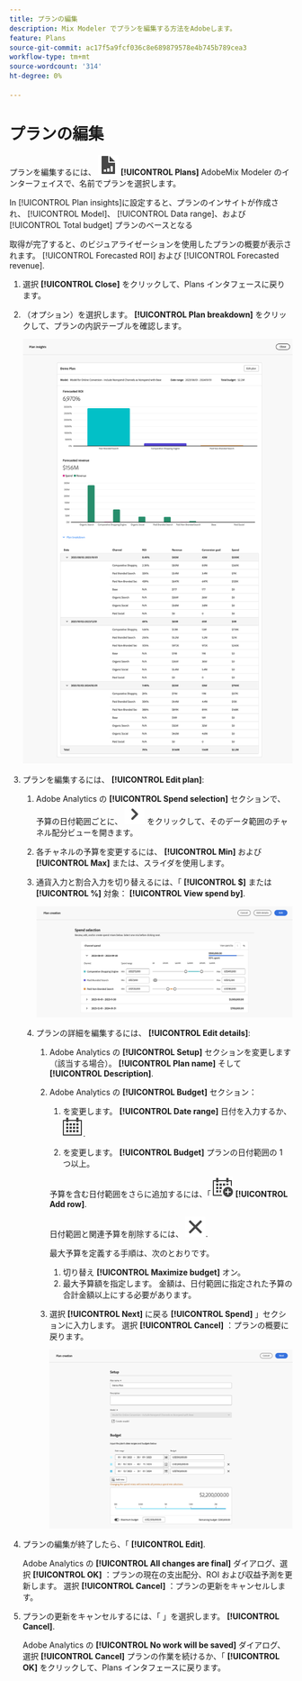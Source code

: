 ```yaml
---
title: プランの編集
description: Mix Modeler でプランを編集する方法をAdobeします。
feature: Plans
source-git-commit: ac17f5a9fcf036c8e689879578e4b745b789cea3
workflow-type: tm+mt
source-wordcount: '314'
ht-degree: 0%

---
```



# プランの編集

プランを編集するには、 ![PLan](../assets/icons/FileChart.svg) **[!UICONTROL Plans]** AdobeMix Modeler のインターフェイスで、名前でプランを選択します。

In [!UICONTROL Plan insights]に設定すると、プランのインサイトが作成され、 [!UICONTROL Model]、 [!UICONTROL Data range]、および [!UICONTROL Total budget] プランのベースとなる

取得が完了すると、のビジュアライゼーションを使用したプランの概要が表示されます。 [!UICONTROL Forecasted ROI] および [!UICONTROL Forecasted revenue].

1. 選択 **[!UICONTROL Close]** をクリックして、Plans インタフェースに戻ります。

1. （オプション）を選択します。 **[!UICONTROL Plan breakdown]** をクリックして、プランの内訳テーブルを確認します。

   ![プランの概要](../assets/overview-plan.png)

1. プランを編集するには、 **[!UICONTROL Edit plan]**:

   1. Adobe Analytics の **[!UICONTROL Spend selection]** セクションで、予算の日付範囲ごとに、 ![シェブロン](../assets/icons/ChevronRight.svg) をクリックして、そのデータ範囲のチャネル配分ビューを開きます。

   1. 各チャネルの予算を変更するには、 **[!UICONTROL Min]** および **[!UICONTROL Max]** または、スライダを使用します。

   1. 通貨入力と割合入力を切り替えるには、「 **[!UICONTROL $]** または **[!UICONTROL %]** 対象： **[!UICONTROL View spend by]**.

      ![支出の選択](../assets/spend-selection.png)

   1. プランの詳細を編集するには、 **[!UICONTROL Edit details]**:

      1. Adobe Analytics の **[!UICONTROL Setup]** セクションを変更します（該当する場合）。 **[!UICONTROL Plan name]** そして **[!UICONTROL Description]**.

      1. Adobe Analytics の **[!UICONTROL Budget]** セクション：

         1. を変更します。 **[!UICONTROL Date range]** 日付を入力するか、 ![カレンダー](../assets/icons/Calendar.svg).

         1. を変更します。 **[!UICONTROL Budget]** プランの日付範囲の 1 つ以上。

         予算を含む日付範囲をさらに追加するには、「 ![CalendarAdd](../assets/icons/CalendarAdd.svg) **[!UICONTROL Add row]**.

         日付範囲と関連予算を削除するには、 ![閉じる](../assets/icons/Close.svg).

         最大予算を定義する手順は、次のとおりです。

         1. 切り替え **[!UICONTROL Maximize budget]** オン。
         1. 最大予算額を指定します。 金額は、日付範囲に指定された予算の合計金額以上にする必要があります。

      1. 選択 **[!UICONTROL Next]** に戻る **[!UICONTROL Spend]** 」セクションに入力します。 選択 **[!UICONTROL Cancel]** ：プランの概要に戻ります。

         ![プランの詳細](../assets/plan-details.png)


1. プランの編集が終了したら、「 **[!UICONTROL Edit]**.

   Adobe Analytics の **[!UICONTROL All changes are final]** ダイアログ、選択 **[!UICONTROL OK]** ：プランの現在の支出配分、ROI および収益予測を更新します。 選択 **[!UICONTROL Cancel]** ：プランの更新をキャンセルします。

1. プランの更新をキャンセルするには、「 」を選択します。 **[!UICONTROL Cancel]**.

   Adobe Analytics の **[!UICONTROL No work will be saved]** ダイアログ、選択 **[!UICONTROL Cancel]** プランの作業を続けるか、「 **[!UICONTROL OK]** をクリックして、Plans インタフェースに戻ります。

